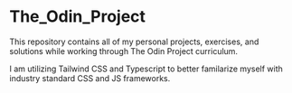 # The_Odin_Project

This repository contains all of my personal projects, exercises, and solutions while working through The Odin Project curriculum. 

I am utilizing Tailwind CSS and Typescript to better familarize myself with industry standard CSS and JS frameworks. 